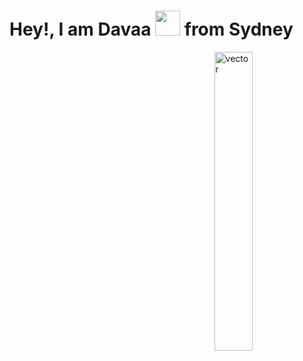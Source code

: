 # Hey!, I am Davaa <img src="https://media.giphy.com/media/hvRJCLFzcasrR4ia7z/giphy.gif" width="40px"/> from Sydney
<img src="./images/Hand coding-rafiki.png" width="35%" alt="vector" align="right">

<!--
**DJJamsran/DJJamsran** is a ✨ _special_ ✨ repository because its `README.md` (this file) appears on your GitHub profile.

Here are some ideas to get you started:

- 🔭 I’m currently working on ...
- 🌱 I’m currently learning ...
- 👯 I’m looking to collaborate on ...
- 🤔 I’m looking for help with ...
- 💬 Ask me about ...
- 📫 How to reach me: ...
- 😄 Pronouns: ...
- ⚡ Fun fact: ...
-->
